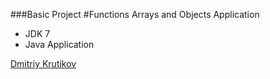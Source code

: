 ###Basic Project
#Functions Arrays and Objects Application

* JDK 7
* Java Application

[Dmitriy Krutikov](http://sqasolution.com)
